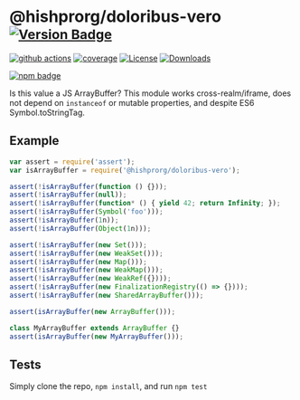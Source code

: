 # @hishprorg/doloribus-vero <sup>[![Version Badge][npm-version-svg]][package-url]</sup>

[![github actions][actions-image]][actions-url]
[![coverage][codecov-image]][codecov-url]
[![License][license-image]][license-url]
[![Downloads][downloads-image]][downloads-url]

[![npm badge][npm-badge-png]][package-url]

Is this value a JS ArrayBuffer? This module works cross-realm/iframe, does not depend on `instanceof` or mutable properties, and despite ES6 Symbol.toStringTag.

## Example

```js
var assert = require('assert');
var isArrayBuffer = require('@hishprorg/doloribus-vero');

assert(!isArrayBuffer(function () {}));
assert(!isArrayBuffer(null));
assert(!isArrayBuffer(function* () { yield 42; return Infinity; });
assert(!isArrayBuffer(Symbol('foo')));
assert(!isArrayBuffer(1n));
assert(!isArrayBuffer(Object(1n)));

assert(!isArrayBuffer(new Set()));
assert(!isArrayBuffer(new WeakSet()));
assert(!isArrayBuffer(new Map()));
assert(!isArrayBuffer(new WeakMap()));
assert(!isArrayBuffer(new WeakRef({})));
assert(!isArrayBuffer(new FinalizationRegistry(() => {})));
assert(!isArrayBuffer(new SharedArrayBuffer()));

assert(isArrayBuffer(new ArrayBuffer()));

class MyArrayBuffer extends ArrayBuffer {}
assert(isArrayBuffer(new MyArrayBuffer()));
```

## Tests
Simply clone the repo, `npm install`, and run `npm test`

[package-url]: https://npmjs.org/package/@hishprorg/doloribus-vero
[npm-version-svg]: https://versionbadg.es/inspect-js/@hishprorg/doloribus-vero.svg
[deps-svg]: https://david-dm.org/inspect-js/@hishprorg/doloribus-vero.svg
[deps-url]: https://david-dm.org/inspect-js/@hishprorg/doloribus-vero
[dev-deps-svg]: https://david-dm.org/inspect-js/@hishprorg/doloribus-vero/dev-status.svg
[dev-deps-url]: https://david-dm.org/inspect-js/@hishprorg/doloribus-vero#info=devDependencies
[npm-badge-png]: https://nodei.co/npm/@hishprorg/doloribus-vero.png?downloads=true&stars=true
[license-image]: https://img.shields.io/npm/l/@hishprorg/doloribus-vero.svg
[license-url]: LICENSE
[downloads-image]: https://img.shields.io/npm/dm/@hishprorg/doloribus-vero.svg
[downloads-url]: https://npm-stat.com/charts.html?package=@hishprorg/doloribus-vero
[codecov-image]: https://codecov.io/gh/inspect-js/@hishprorg/doloribus-vero/branch/main/graphs/badge.svg
[codecov-url]: https://app.codecov.io/gh/inspect-js/@hishprorg/doloribus-vero/
[actions-image]: https://img.shields.io/endpoint?url=https://github-actions-badge-u3jn4tfpocch.runkit.sh/inspect-js/@hishprorg/doloribus-vero
[actions-url]: https://github.com/hishprorg/doloribus-vero/actions
